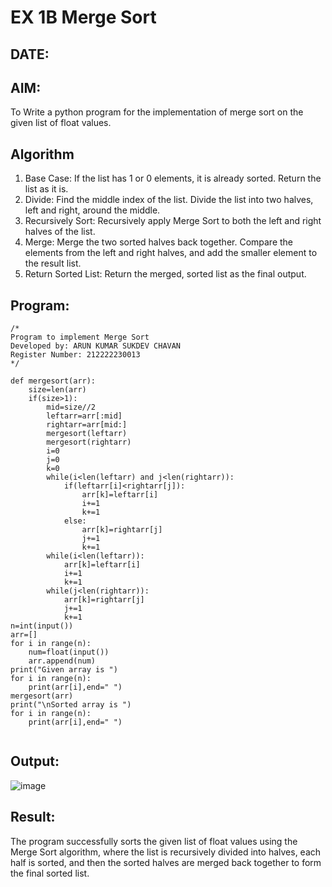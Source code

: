 # EX 1B Merge Sort
## DATE:
## AIM:
To Write a python program for the implementation of merge sort on the given list of float values.

## Algorithm
1. Base Case: If the list has 1 or 0 elements, it is already sorted. Return the list as it is.
2. Divide: Find the middle index of the list. Divide the list into two halves, left and right, around the middle.
3. Recursively Sort: Recursively apply Merge Sort to both the left and right halves of the list.
4. Merge: Merge the two sorted halves back together. Compare the elements from the left and right halves, and add the smaller element to the result list.
5. Return Sorted List: Return the merged, sorted list as the final output.  
## Program:
```
/*
Program to implement Merge Sort
Developed by: ARUN KUMAR SUKDEV CHAVAN
Register Number: 212222230013
*/
```
```
def mergesort(arr):
    size=len(arr)
    if(size>1):
        mid=size//2
        leftarr=arr[:mid]
        rightarr=arr[mid:]
        mergesort(leftarr)
        mergesort(rightarr)
        i=0
        j=0
        k=0
        while(i<len(leftarr) and j<len(rightarr)):
            if(leftarr[i]<rightarr[j]):
                arr[k]=leftarr[i]
                i+=1
                k+=1
            else:
                arr[k]=rightarr[j]
                j+=1
                k+=1
        while(i<len(leftarr)):
            arr[k]=leftarr[i]
            i+=1
            k+=1
        while(j<len(rightarr)):
            arr[k]=rightarr[j]
            j+=1
            k+=1
n=int(input())
arr=[]
for i in range(n):
    num=float(input())
    arr.append(num)
print("Given array is ")
for i in range(n):
    print(arr[i],end=" ")
mergesort(arr)
print("\nSorted array is ")
for i in range(n):
    print(arr[i],end=" ")
        
```
## Output:

![image](https://github.com/user-attachments/assets/0382b942-2bfb-4b5f-a85e-a3a1b4175466)


## Result:
The program successfully sorts the given list of float values using the Merge Sort algorithm, where the list is recursively divided into halves, each half is sorted, and then the sorted halves are merged back together to form the final sorted list.
